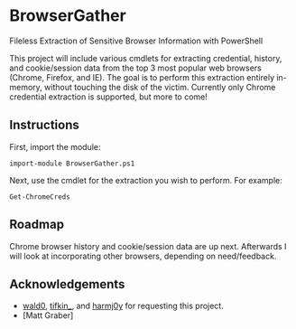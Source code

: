 # BrowserGather
Fileless Extraction of Sensitive Browser Information with PowerShell

This project will include various cmdlets for extracting credential, history, and cookie/session data from the top 3 most popular web browsers (Chrome, Firefox, and IE). The goal is to perform this extraction entirely in-memory, without touching the disk of the victim. Currently only Chrome credential extraction is supported, but more to come!

## Instructions

First, import the module:

`import-module BrowserGather.ps1`

Next, use the cmdlet for the extraction you wish to perform. For example:

`Get-ChromeCreds`

## Roadmap

Chrome browser history and cookie/session data are up next. Afterwards I will look at incorporating other browsers, depending on need/feedback.

## Acknowledgements

* [wald0](https://wald0.com/), [tifkin_](https://twitter.com/tifkin_), and [harmj0y](https://twitter.com/harmj0y) for requesting this project.
* [Matt Graber] 
